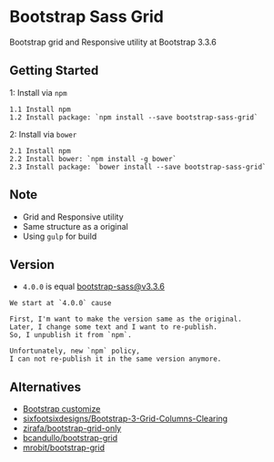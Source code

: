# Bootstrap Sass Grid
Bootstrap grid and Responsive utility at Bootstrap 3.3.6

## Getting Started
1: Install via `npm`
```
1.1 Install npm
1.2 Install package: `npm install --save bootstrap-sass-grid`
```
2: Install via `bower`
```
2.1 Install npm
2.2 Install bower: `npm install -g bower`
2.3 Install package: `bower install --save bootstrap-sass-grid`
```

## Note
- Grid and Responsive utility
- Same structure as a original
- Using `gulp` for build

## Version
- `4.0.0` is equal [bootstrap-sass@v3.3.6](https://github.com/twbs/bootstrap-sass/releases/tag/v3.3.6)
```
We start at `4.0.0` cause

First, I'm want to make the version same as the original.
Later, I change some text and I want to re-publish.
So, I unpublish it from `npm`.

Unfortunately, new `npm` policy,
I can not re-publish it in the same version anymore.
```

## Alternatives
- [Bootstrap customize](http://getbootstrap.com/customize/)
- [sixfootsixdesigns/Bootstrap-3-Grid-Columns-Clearing](https://github.com/sixfootsixdesigns/Bootstrap-3-Grid-Columns-Clearing)
- [zirafa/bootstrap-grid-only](https://github.com/zirafa/bootstrap-grid-only)
- [bcandullo/bootstrap-grid](https://github.com/bcandullo/bootstrap-grid)
- [mrobit/bootstrap-grid](https://github.com/mrobit/bootstrap-grid)

